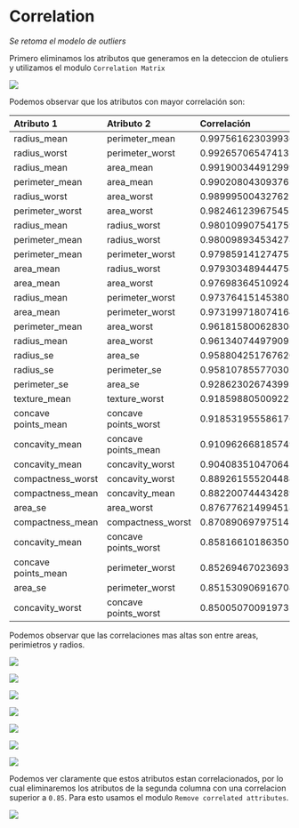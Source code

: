 # Correlation

_Se retoma el modelo de outliers_

Primero eliminamos los atributos que generamos en la deteccion de otuliers y utilizamos el modulo `Correlation Matrix`

![](./img/correlation_1.png)

Podemos observar que los atributos con mayor correlación son:

| Atributo 1| Atributo 2 | Correlación |
|:----------|:-----------|:------------|
|radius_mean	|perimeter_mean|	0.997561623039936|
|radius_worst|	perimeter_worst| 0.992657065474132|
|radius_mean	|area_mean	|0.9919003449129997|
|perimeter_mean|area_mean	|0.9902080430937652|
|radius_worst	|area_worst	|0.98999500432762|
|perimeter_worst|	area_worst	|0.9824612396754517|
|radius_mean	|radius_worst	|0.9801099075417596|
|perimeter_mean	|radius_worst	|0.9800989345342787|
|perimeter_mean	|perimeter_worst|	0.9798591412747525|
|area_mean	|radius_worst	|0.9793034894447585|
|area_mean	|area_worst	|0.9769836451092457|
|radius_mean|	perimeter_worst|	0.9737641514538055|
|area_mean	|perimeter_worst	|0.9731997180741648|
|perimeter_mean|	area_worst|	0.9618158006283064|
|radius_mean|	area_worst	|0.9613407449790952|
|radius_se	|area_se	|0.9588042517676202|
|radius_se	|perimeter_se	|0.9581078557703023|
|perimeter_se|	area_se	|0.9286230267439933|
|texture_mean	|texture_worst|	0.9185988050092276|
|concave points_mean|	concave points_worst|	0.9185319555861766|
|concavity_mean	|concave points_mean	|0.9109626681857491|
|concavity_mean	|concavity_worst	|0.9040835104706433|
|compactness_worst|	concavity_worst|	0.8892615552044842|
|compactness_mean|	concavity_mean|	0.8822007444342892|
|area_se	|area_worst	|0.8767762149945185|
|compactness_mean|	compactness_worst	|0.8708906979751478|
|concavity_mean	|concave points_worst	|0.8581661018635018|
|concave points_mean|	perimeter_worst	|0.8526946702369379|
|area_se	|perimeter_worst	|0.8515309069167041|
|concavity_worst|	concave points_worst |	0.8500507009197358|

Podemos observar que las correlaciones mas altas son entre areas, perimietros y radios.

![](./img/correlation_2.png)

![](./img/correlation_3.png)

![](./img/correlation_4.png)

![](./img/correlation_5.png)

![](./img/correlation_6.png)

![](./img/correlation_7.png)

![](./img/correlation_8.png)

Podemos ver claramente que estos atributos estan correlacionados, por lo cual eliminaremos los atributos de la segunda columna con una correlacion superior a `0.85`. Para esto usamos el modulo `Remove correlated attributes`.

![](./img/correlation_9.png)